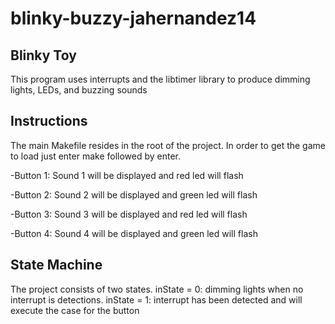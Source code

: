 # blinky-buzzy-jahernandez14

## Blinky Toy

This program uses interrupts and the libtimer library to produce dimming lights, LEDs, and buzzing sounds

## Instructions

The main Makefile resides in the root of the project. In order to get the game to load just enter make followed by enter.

-Button 1: Sound 1 will be displayed and red led will flash

-Button 2: Sound 2 will be displayed and green led will flash

-Button 3: Sound 3 will be displayed and red led will flash

-Button 4: Sound 4 will be displayed and green led will flash

## State Machine

The project consists of two states. inState = 0: dimming lights when no interrupt is detections. inState = 1: interrupt has been detected and will execute the case for the button
